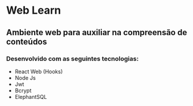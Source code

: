 # Web Learn

## Ambiente web para auxiliar na compreensão de conteúdos

### Desenvolvido com as seguintes tecnologias:
- React Web (Hooks)
- Node Js
- Jwt
- Bcrypt
- ElephantSQL
